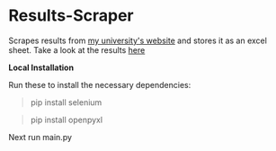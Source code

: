 # Results-Scraper

Scrapes results from [my university's website](https://exam.pondiuni.edu.in/results/) and stores it as an excel sheet. Take a look at the results [here](https://docs.google.com/spreadsheets/d/1Drfl_-dqXlO3p8SYBD3QmWK2Pqp27r6p180cpIvjX48/edit?usp=sharing)

**Local Installation**

Run these to install the necessary dependencies:
> pip install selenium
 
> pip install openpyxl

Next run main.py
